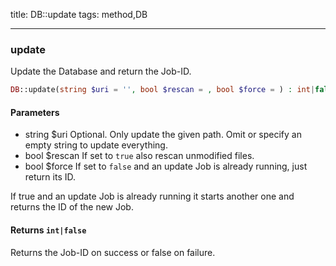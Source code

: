 title: DB::update
tags: method,DB

---

<div class="method">
<h3 class="method-name">update</h3>
<p>Update the Database and return the Job-ID.</p>

```php
DB::update(string $uri = '', bool $rescan = , bool $force = ) : int|false
```

#### Parameters

*  string $uri Optional. Only update the given path. Omit or specify an empty string to update everything.
*  bool $rescan If set to `true` also rescan unmodified files.
*  bool $force If set to `false` and an update Job is already running, just return its ID.

If true and an update Job is already running it starts another one and returns the ID of the new Job.


#### Returns `int|false`

Returns the Job-ID on success or false on failure.


</div>